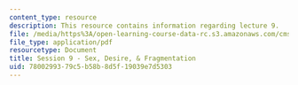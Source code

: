 ```yaml
---
content_type: resource
description: This resource contains information regarding lecture 9.
file: /media/https%3A/open-learning-course-data-rc.s3.amazonaws.com/cms-840-at-the-limit-violence-in-contemporary-representation-fall-2013/7800299379c5b58b8d5f19039e7d5303_MITCMS_840F13_Session_9.pdf
file_type: application/pdf
resourcetype: Document
title: Session 9 - Sex, Desire, & Fragmentation
uid: 78002993-79c5-b58b-8d5f-19039e7d5303
---
```

